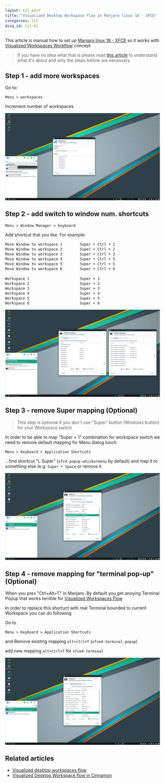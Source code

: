 ```yaml
---
layout: til_post
title: "Visualized Desktop Workspace flow in Manjaro linux 18 - XFCE"
categories: til
disq_id: til-61
---
```



This article is manual how to set up [Manjaro linux 18 - XFCE](https://manjaro.org/download/xfce/) so it works with   [Visualized Workspaces Workflow](https://blog.eq8.eu/article/visualized-desktop-workspaces-flow.html) concept

> If you have no idea what that is please read [this article](https://blog.eq8.eu/article/visualized-desktop-workspaces-flow.html)  to understand what it's about and why the steps bellow are necessary  

## Step 1 - add more workspaces

 Go to:

```
Menu > workspaces 
```

Increment number of workspaces

![](https://raw.githubusercontent.com/equivalent/equivalent.github.io/master/assets/2019/manjaro-step1-add-workspaces.png)

## Step 2  - add  switch to window num. shortcuts

```
Menu > Window Manager > keyboard
```

Add shortcut that you like. For example:

```
Move Window to workspace 1        Super + Ctrl + 1
Move Window to workspace 2        Super + Ctrl + 2
Move Window to workspace 3        Super + Ctrl + 3
Move Window to workspace 4        Super + Ctrl + 5
Move Window to workspace 5        Super + Ctrl + 5
Move Window to workspace 6        Super + Ctrl + 6

Workspace 1                       Super + 1
Workspace 2                       Super + 2
Workspace 3                       Super + 3
Workspace 4                       Super + 4
Workspace 5                       Super + 5
Workspace 6                       Super + 6

```

![](https://raw.githubusercontent.com/equivalent/equivalent.github.io/master/assets/2019/manjaro-step-2-add-window-shortcut--witch-workspace.png)

## Step 3 - remove Super mapping (Optional)

> This step is optional if you don't use "Super" button (Windows button) for your Workspace switch

In order to be able to map "Super + 1" combination for workspace switch  we need to remove default mapping for Menu dialog lunch


```
Menu > Keyboard > Application Shortcuts
```

...find shortcut "L Super" (`xfc4-popup-whiskermenu` by default) and map it to something else (e.g. `Super + Space` or remove it

![](https://raw.githubusercontent.com/equivalent/equivalent.github.io/master/assets/2019/manjaro-step3-remove-super-shortcut.png)


## Step 4 - remove mapping for "terminal pop-up" (Optional)

When you pres "Ctrl+Alt+T" in Manjaro. By default you get anoying Terminal Popup
that works terrible for [Visualized Workspaces Flow](https://blog.eq8.eu/article/visualized-desktop-workspaces-flow.html)

In order to replace this shortuct with real Terminal bounded to current
Workspace you can do following


Go to 

```
Menu > Keyboard > Application Shortcuts
```

and Remove existing mapping `alt+ctrl+T` (`xfce4-terminal-popup`)

add new mapping `alt+ctrl+T`  for `xfce4-terminal`

![](https://raw.githubusercontent.com/equivalent/equivalent.github.io/master/assets/2019/manjaro-step-4-replace-terminal-popup-shortcut.png)

## Related articles

* [Visualized desktop workspaces flow](https://blog.eq8.eu/article/visualized-desktop-workspaces-flow.html)
* [Visualized Desktop Workspace flow in Cinnamon](https://blog.eq8.eu/til/cinnamon-workspaces.html)
